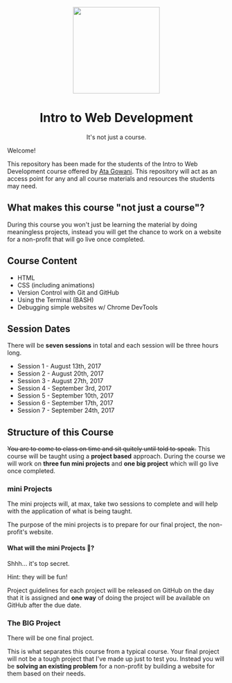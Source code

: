 <p align="center"><img src="https://raw.githubusercontent.com/ITWD/ITWD/master/.github/logo-dark.png" height="200"><p>
<h1 align="center">Intro to Web Development</h1>
<p align="center">It's not just a course.</p>

Welcome!

This repository has been made for the students of the Intro to Web Development course offered by [Ata Gowani](http://www.atagowani.com). This repository will act as an access point for any and all course materials and resources the students may need.

## What makes this course "not just a course"?

During this course you won't just be learning the material by doing meaningless projects, instead you will get the chance to work on a website for a non-profit that will go live once completed.

## Course Content

* HTML
* CSS (including animations)
* Version Control with Git and GitHub
* Using the Terminal (BASH)
* Debugging simple websites w/ Chrome DevTools

## Session Dates

There will be **seven sessions** in total and each session will be three hours long.

* Session 1 - August 13th, 2017
* Session 2 - August 20th, 2017
* Session 3 - August 27th, 2017
* Session 4 - September 3rd, 2017
* Session 5 - September 10th, 2017
* Session 6 - September 17th, 2017
* Session 7 - September 24th, 2017

## Structure of this Course

~~You are to come to class on time and sit quitely until told to speak.~~ 
This course will be taught using a **project based** approach. During the course we will work on **three fun mini projects** and **one big project** which will go live once completed.

### mini Projects

The mini projects will, at max, take two sessions to complete and will help with the application of what is being taught.

The purpose of the mini projects is to prepare for our final project, the non-profit's website.

#### What will the mini Projects :honeybee:?

Shhh... it's top secret.

Hint: they will be fun!

Project guidelines for each project will be released on GitHub on the day that it is assigned and **one way** of doing the project will be available on GitHub after the due date.

### The BIG Project

There will be one final project.

This is what separates this course from a typical course. Your final project will not be a tough project that I've made up just to test you. Instead you will be **solving an existing problem** for a non-profit by building a website for them based on their needs.